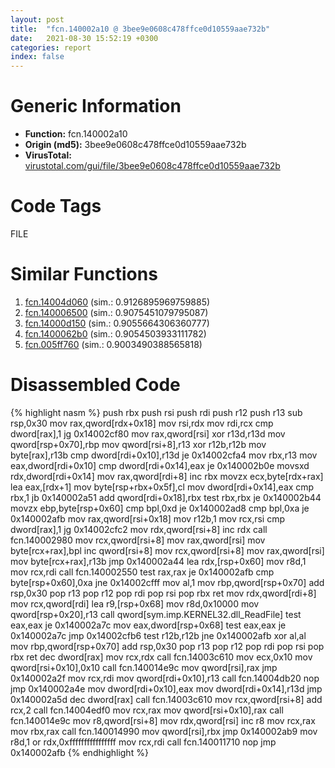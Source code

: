 ```yaml
---
layout: post
title:  "fcn.140002a10 @ 3bee9e0608c478ffce0d10559aae732b"
date:   2021-08-30 15:52:19 +0300
categories: report
index: false
---
```


# Generic Information
- **Function:** fcn.140002a10
- **Origin (md5):** 3bee9e0608c478ffce0d10559aae732b
- **VirusTotal:** [virustotal.com/gui/file/3bee9e0608c478ffce0d10559aae732b][virustotal_ref]

# Code Tags
<span class="tag" id="FILE">FILE</span>


# Similar Functions

1. [fcn.14004d060][similar_1_ref] (sim.: 0.9126895969759885)
2. [fcn.140006500][similar_2_ref] (sim.: 0.9075451079795087)
3. [fcn.14000d150][similar_3_ref] (sim.: 0.9055664306360777)
4. [fcn.1400062b0][similar_4_ref] (sim.: 0.9054503933111782)
5. [fcn.005ff760][similar_5_ref] (sim.: 0.9003490388565818)


# Disassembled Code

{% highlight nasm %}
push rbx
push rsi
push rdi
push r12
push r13
sub rsp,0x30
mov rax,qword[rdx+0x18]
mov rsi,rdx
mov rdi,rcx
cmp dword[rax],1
jg 0x14002cf80
mov rax,qword[rsi]
xor r13d,r13d
mov qword[rsp+0x70],rbp
mov qword[rsi+8],r13
xor r12b,r12b
mov byte[rax],r13b
cmp dword[rdi+0x10],r13d
je 0x14002cfa4
mov rbx,r13
mov eax,dword[rdi+0x10]
cmp dword[rdi+0x14],eax
je 0x140002b0e
movsxd rdx,dword[rdi+0x14]
mov rax,qword[rdi+8]
inc rbx
movzx ecx,byte[rdx+rax]
lea eax,[rdx+1]
mov byte[rsp+rbx+0x5f],cl
mov dword[rdi+0x14],eax
cmp rbx,1
jb 0x140002a51
add qword[rdi+0x18],rbx
test rbx,rbx
je 0x140002b44
movzx ebp,byte[rsp+0x60]
cmp bpl,0xd
je 0x140002ad8
cmp bpl,0xa
je 0x140002afb
mov rax,qword[rsi+0x18]
mov r12b,1
mov rcx,rsi
cmp dword[rax],1
jg 0x14002cfc2
mov rdx,qword[rsi+8]
inc rdx
call fcn.140002980
mov rcx,qword[rsi+8]
mov rax,qword[rsi]
mov byte[rcx+rax],bpl
inc qword[rsi+8]
mov rcx,qword[rsi+8]
mov rax,qword[rsi]
mov byte[rcx+rax],r13b
jmp 0x140002a44
lea rdx,[rsp+0x60]
mov r8d,1
mov rcx,rdi
call fcn.140002550
test rax,rax
je 0x140002afb
cmp byte[rsp+0x60],0xa
jne 0x14002cfff
mov al,1
mov rbp,qword[rsp+0x70]
add rsp,0x30
pop r13
pop r12
pop rdi
pop rsi
pop rbx
ret
mov rdx,qword[rdi+8]
mov rcx,qword[rdi]
lea r9,[rsp+0x68]
mov r8d,0x10000
mov qword[rsp+0x20],r13
call qword[sym.imp.KERNEL32.dll_ReadFile]
test eax,eax
je 0x140002a7c
mov eax,dword[rsp+0x68]
test eax,eax
je 0x140002a7c
jmp 0x14002cfb6
test r12b,r12b
jne 0x140002afb
xor al,al
mov rbp,qword[rsp+0x70]
add rsp,0x30
pop r13
pop r12
pop rdi
pop rsi
pop rbx
ret
dec dword[rax]
mov rcx,rdx
call fcn.14003c610
mov ecx,0x10
mov qword[rsi+0x10],0x10
call fcn.140014e9c
mov qword[rsi],rax
jmp 0x140002a2f
mov rcx,rdi
mov qword[rdi+0x10],r13
call fcn.14004db20
nop
jmp 0x140002a4e
mov dword[rdi+0x10],eax
mov dword[rdi+0x14],r13d
jmp 0x140002a5d
dec dword[rax]
call fcn.14003c610
mov rcx,qword[rsi+8]
add rcx,2
call fcn.14004edf0
mov rcx,rax
mov qword[rsi+0x10],rax
call fcn.140014e9c
mov r8,qword[rsi+8]
mov rdx,qword[rsi]
inc r8
mov rcx,rax
mov rbx,rax
call fcn.140014990
mov qword[rsi],rbx
jmp 0x140002ab9
mov r8d,1
or rdx,0xffffffffffffffff
mov rcx,rdi
call fcn.140011710
nop
jmp 0x140002afb
{% endhighlight %}


[similar_1_ref]: /report/fcn.14004d060@3bee9e0608c478ffce0d10559aae732b
[similar_2_ref]: /report/fcn.140006500@c5b958b285b208bffd52d8455e15d93a
[similar_3_ref]: /report/fcn.14000d150@c4af5ec7826361dc5a22db79be296638
[similar_4_ref]: /report/fcn.1400062b0@c5b958b285b208bffd52d8455e15d93a
[similar_5_ref]: /report/fcn.005ff760@a5905e3c253c25bbaf727a1a18fe8ed1
[virustotal_ref]: https://www.virustotal.com/gui/file/3bee9e0608c478ffce0d10559aae732b